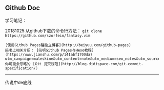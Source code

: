 
## Github Doc ##

学习笔记：

20181025 从github下载的命令行方法： `git clone https://github.com/szorfein/fantasy.vim`

    [使用Github Pages建独立博客](http://beiyuu.com/github-pages)
    简书上相关介绍： [简明Github Pages与Hexo教程](https://www.jianshu.com/p/141abf1700da?utm_campaign=maleskine&utm_content=note&utm_medium=seo_notes&utm_source=recommendation)
    你可能会忽略的 [Git 提交规范](http://blog.didispace.com/git-commit-specification/)





-----

传说中de底线

